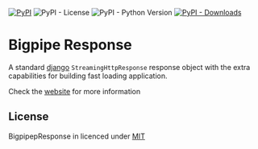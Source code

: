 
[![PyPI](https://img.shields.io/pypi/v/bigpipe-response)](https://pypi.org/project/bigpipe-response/)
![PyPI - License](https://img.shields.io/pypi/l/bigpipe-response)
![PyPI - Python Version](https://img.shields.io/pypi/pyversions/bigpipe-response)
[![PyPI - Downloads](https://img.shields.io/pypi/dm/bigpipe-response.svg)](https://pypistats.org/packages/bigpipe-response)

# Bigpipe Response
A standard [django](https://www.djangoproject.com/) `StreamingHttpResponse` response object with the extra capabilities for building fast loading application.   

Check the [website](https://bigpiperesponse.netlify.com/) for more information

## License
BigpipepResponse in licenced under [MIT](https://github.com/shacoshe/bigpipe-response/blob/master/LICENSE)
